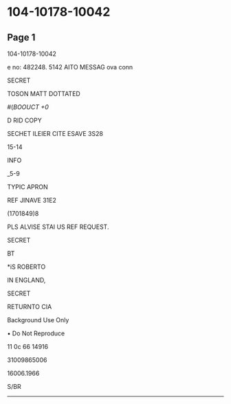 # 104-10178-10042

## Page 1

104-10178-10042

e no: 482248. 5142 AITO MESSAG ova conn

SECRET

TOSON MATT DOTTATED

#(*BOOUCT +0*

D RID COPY

SECHET ILEIER CITE ESAVE 3S28

15-14

INFO

_5-9

TYPIC APRON

REF JINAVE 31E2

(1701849)8

PLS ALVISE STAI US REF REQUEST.

SECRET

BT

*iS ROBERTO

IN ENGLAND,

SECRET

RETURNTO CIA

Background Use Only

• Do Not Reproduce

11 0c 66 14916

31009865006

16006.1966

S/BR

---

